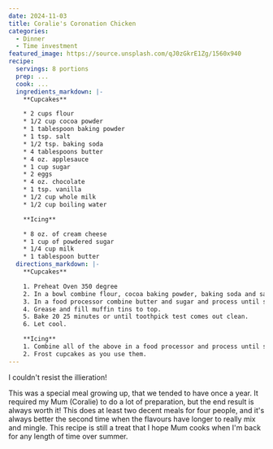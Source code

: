 ```yaml
---
date: 2024-11-03
title: Coralie's Coronation Chicken
categories:
  - Dinner
  - Time investment
featured_image: https://source.unsplash.com/qJ0zGkrE1Zg/1560x940
recipe:
  servings: 8 portions
  prep: ...
  cook: ...
  ingredients_markdown: |-
    **Cupcakes**

    * 2 cups flour
    * 1/2 cup cocoa powder
    * 1 tablespoon baking powder
    * 1 tsp. salt
    * 1/2 tsp. baking soda
    * 4 tablespoons butter
    * 4 oz. applesauce
    * 1 cup sugar
    * 2 eggs
    * 4 oz. chocolate
    * 1 tsp. vanilla
    * 1/2 cup whole milk
    * 1/2 cup boiling water

    **Icing**

    * 8 oz. of cream cheese
    * 1 cup of powdered sugar
    * 1/4 cup milk
    * 1 tablespoon butter
  directions_markdown: |-
    **Cupcakes**

    1. Preheat Oven 350 degree
    2. In a bowl combine flour, cocoa baking powder, baking soda and salt.
    3. In a food processor combine butter and sugar and process until smooth. Add the eggs, 4 oz. of chocolate pieces and vanilla. Add half of the flour mixture and ½ of the milk. Process and add the other half of the flour and the remainder of the milk. Slowly, add the hot water.
    4. Grease and fill muffin tins to top.
    5. Bake 20 25 minutes or until toothpick test comes out clean.
    6. Let cool.

    **Icing**
    1. Combine all of the above in a food processor and process until smooth. Refrigerate.
    2. Frost cupcakes as you use them.
---
```

I couldn't resist the illieration!

This was a special meal growing up, that we tended to have once a year. It required my Mum (Coralie) to do a lot of preparation, but the end result is always worth it! This does at least two decent meals for four people, and it's always better the second time when the flavours have longer to really mix and mingle. 
This recipe is still a treat that I hope Mum cooks when I'm back for any length of time over summer.
